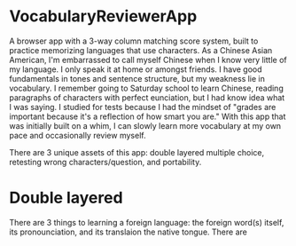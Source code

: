 # VocabularyReviewerApp
A browser app with a 3-way column matching score system, built to practice memorizing languages that use characters.
As a Chinese Asian American, I'm embarrassed to call myself Chinese when I know very little of my language. I only speak it at home or amongst friends.
I have good fundamentals in tones and sentence structure, but my weakness lie in vocabulary. I remember going to Saturday school to learn Chinese,
reading paragraphs of characters with perfect eunciation, but I had know idea what I was saying. I studied for tests because I had the mindset of
"grades are important because it's a reflection of how smart you are." With this app that was initially built on a whim, I can slowly learn more vocabulary
at my own pace and occasionally review myself.

There are 3 unique assets of this app: double layered multiple choice, retesting wrong characters/question, and portability.

# Double layered
There are 3 things to learning a foreign language: the foreign word(s) itself, its pronounciation, and its translaion the native tongue. There are
